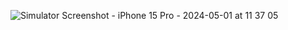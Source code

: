 ![Simulator Screenshot - iPhone 15 Pro - 2024-05-01 at 11 37 05](https://github.com/sumitchahar/ItemsList/assets/19342930/1bb56fc7-c232-4ecc-912b-f3dd6fefda22)
